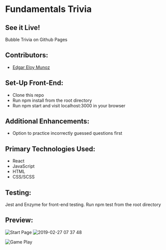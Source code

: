 # Fundamentals Trivia 

## See it Live! 
Bubble Trivia on Github Pages

## Contributors: 

- [Edgar Eloy Munoz](https://github.com/criteriamor)


## Set-Up Front-End:
- Clone this repo
- Run npm install from the root directory
- Run npm start and visit localhost:3000 in your browser


## Additional Enhancements: 
- Option to practice incorrectly guessed questions first 

## Primary Technologies Used:
- React
- JavaScript 
- HTML
- CSS/SCSS 

## Testing:
Jest and Enzyme for front-end testing.
Run npm test from the root directory


## Preview: 
![Start Page](https://user-images.githubusercontent.com/20582868/53499525-c30c9380-3a65-11e9-94ea-e20504356068.gif)
![2019-02-27 07 37 48](https://user-images.githubusercontent.com/20582868/53499525-c30c9380-3a65-11e9-94ea-e20504356068.gif)

![Game Play](https://user-images.githubusercontent.com/20582868/53498118-e97cff80-3a62-11e9-9db8-1a2201262418.gif)
